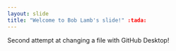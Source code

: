 ```yaml
---
layout: slide
title: "Welcome to Bob Lamb's slide!" :tada:
---
```

Second attempt at changing a file with GitHub Desktop!
